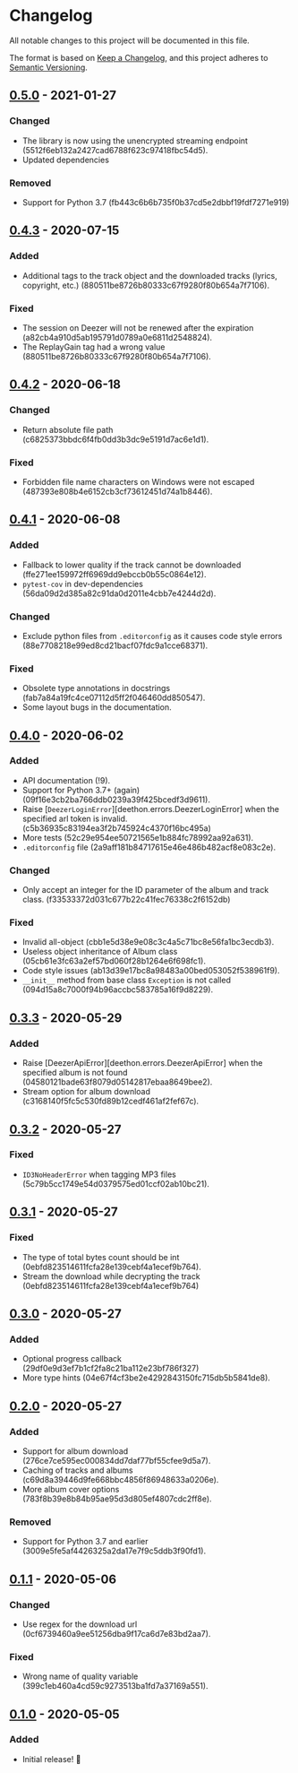 # Changelog
All notable changes to this project will be documented in this file.

The format is based on [Keep a Changelog](https://keepachangelog.com/en/1.0.0/),
and this project adheres to [Semantic Versioning](https://semver.org/spec/v2.0.0.html).

## [0.5.0] - 2021-01-27
### Changed
- The library is now using the unencrypted streaming endpoint (5512f6eb132a2427cad6788f623c97418fbc54d5).
- Updated dependencies

### Removed
- Support for Python 3.7 (fb443c6b6b735f0b37cd5e2dbbf19fdf7271e919)

## [0.4.3] - 2020-07-15
### Added
- Additional tags to the track object and the downloaded tracks (lyrics, copyright, etc.) (880511be8726b80333c67f9280f80b654a7f7106).

### Fixed
- The session on Deezer will not be renewed after the expiration (a82cb4a910d5ab195791d0789a0e6811d2548824).
- The ReplayGain tag had a wrong value (880511be8726b80333c67f9280f80b654a7f7106).

## [0.4.2] - 2020-06-18
### Changed
- Return absolute file path (c6825373bbdc6f4fb0dd3b3dc9e5191d7ac6e1d1).

### Fixed
- Forbidden file name characters on Windows were not escaped
(487393e808b4e6152cb3cf73612451d74a1b8446). 

## [0.4.1] - 2020-06-08
### Added
- Fallback to lower quality if the track cannot be downloaded
(ffe271ee159972ff6969dd9ebccb0b55c0864e12).
- `pytest-cov` in dev-dependencies (56da09d2d385a82c91da0d2011e4cbb7e4244d2d).

### Changed
- Exclude python files from `.editorconfig` as it causes code style errors
(88e7708218e99ed8cd21bacf07fdc9a1cce68371).

### Fixed
- Obsolete type annotations in docstrings (fab7a84a19fc4ce07112d5ff2f046460dd850547).
- Some layout bugs in the documentation.

## [0.4.0] - 2020-06-02
### Added
- API documentation (!9).
- Support for Python 3.7+ (again) (09f16e3cb2ba766ddb0239a39f425bcedf3d9611).
- Raise [`DeezerLoginError`][deethon.errors.DeezerLoginError] when the
specified arl token is invalid. (c5b36935c83194ea3f2b745924c4370f16bc495a)
- More tests (52c29e954ee50721565e1b884fc78992aa92a631).
- `.editorconfig` file (2a9aff181b84717615e46e486b482acf8e083c2e).

### Changed
- Only accept an integer for the ID parameter of the album and track class.
(f33533372d031c677b22c41fec76338c2f6152db)

### Fixed
- Invalid all-object (cbb1e5d38e9e08c3c4a5c71bc8e56fa1bc3ecdb3).
- Useless object inheritance of Album class (05cb61e3fc63a2ef57bd060f28b1264e6f698fc1).
- Code style issues (ab13d39e17bc8a98483a00bed053052f538961f9).
- `__init__` method from base class `Exception` is not called
(094d15a8c7000f94b96accbc583785a16f9d8229).

## [0.3.3] - 2020-05-29
### Added
- Raise [DeezerApiError][deethon.errors.DeezerApiError] when the specified album
is not found (04580121bade63f8079d05142817ebaa8649bee2).
- Stream option for album download (c3168140f5fc5c530fd89b12cedf461af2fef67c).

## [0.3.2] - 2020-05-27
### Fixed
- `ID3NoHeaderError` when tagging MP3 files (5c79b5cc1749e54d0379575ed01ccf02ab10bc21).

## [0.3.1] - 2020-05-27
### Fixed
- The type of total bytes count should be int (0ebfd823514611fcfa28e139cebf4a1ecef9b764).
- Stream the download while decrypting the track (0ebfd823514611fcfa28e139cebf4a1ecef9b764)

## [0.3.0] - 2020-05-27
### Added
- Optional progress callback (29df0e9d3ef7b1cf2fa8c21ba112e23bf786f327)
- More type hints (04e67f4cf3be2e4292843150fc715db5b5841de8).

## [0.2.0] - 2020-05-27
### Added
- Support for album download (276ce7ce595ec000834dd7daf77bf55cfee9d5a7).
- Caching of tracks and albums (c69d8a39446d9fe668bbc4856f86948633a0206e).
- More album cover options (783f8b39e8b84b95ae95d3d805ef4807cdc2ff8e).

### Removed
- Support for Python 3.7 and earlier (3009e5fe5af4426325a2da17e7f9c5ddb3f90fd1).

## [0.1.1] - 2020-05-06
### Changed
- Use regex for the download url (0cf6739460a9ee51256dba9f17ca6d7e83bd2aa7).

### Fixed
- Wrong name of quality variable (399c1eb460a4cd59c9273513ba1fd7a37169a551).

## [0.1.0] - 2020-05-05
### Added
- Initial release! 🎉

[Unreleased]: https://github.com/deethon/deethon/compare/v0.5.0...HEAD
[0.5.0]: https://github.com/deethon/deethon/compare/v0.4.3...v0.5.0
[0.4.3]: https://github.com/deethon/deethon/compare/v0.4.2...v0.4.3
[0.4.2]: https://github.com/deethon/deethon/compare/v0.4.1...v0.4.2
[0.4.1]: https://github.com/deethon/deethon/compare/v0.4.0...v0.4.1
[0.4.0]: https://github.com/deethon/deethon/compare/v0.3.3...v0.4.0
[0.3.3]: https://github.com/deethon/deethon/compare/v0.3.2...v0.3.3
[0.3.2]: https://github.com/deethon/deethon/compare/v0.3.1...v0.3.2
[0.3.1]: https://github.com/deethon/deethon/compare/v0.3.0...v0.3.1
[0.3.0]: https://github.com/deethon/deethon/compare/v0.2.0...v0.3.0
[0.2.0]: https://github.com/deethon/deethon/compare/v0.1.1...v0.2.0
[0.1.1]: https://github.com/deethon/deethon/compare/v0.1.0...v0.1.1
[0.1.0]: https://github.com/deethon/deethon/releases/tag/v0.1.0
